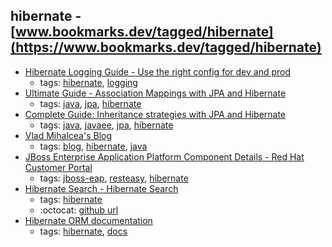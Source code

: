 hibernate - [www.bookmarks.dev/tagged/hibernate](https://www.bookmarks.dev/tagged/hibernate)
---
* [Hibernate Logging Guide - Use the right config for dev and prod](https://thoughts-on-java.org/hibernate-logging-guide/)
    * tags: [hibernate](../tags/hibernate.md), [logging](../tags/logging.md)
* [Ultimate Guide - Association Mappings with JPA and Hibernate](https://thoughts-on-java.org/ultimate-guide-association-mappings-jpa-hibernate/)
    * tags: [java](../tags/java.md), [jpa](../tags/jpa.md), [hibernate](../tags/hibernate.md)
* [Complete Guide: Inheritance strategies with JPA and Hibernate](https://www.thoughts-on-java.org/complete-guide-inheritance-strategies-jpa-hibernate/)
    * tags: [java](../tags/java.md), [javaee](../tags/javaee.md), [jpa](../tags/jpa.md), [hibernate](../tags/hibernate.md)
* [Vlad Mihalcea's Blog ](https://vladmihalcea.com/)
    * tags: [blog](../tags/blog.md), [hibernate](../tags/hibernate.md), [java](../tags/java.md)
* [JBoss Enterprise Application Platform Component Details - Red Hat Customer Portal](https://access.redhat.com/articles/112673)
    * tags: [jboss-eap](../tags/jboss-eap.md), [resteasy](../tags/resteasy.md), [hibernate](../tags/hibernate.md)
* [Hibernate Search - Hibernate Search](http://hibernate.org/search/)
    * tags: [hibernate](../tags/hibernate.md)
    * :octocat: [github url](https://github.com/hibernate/hibernate-search)
* [Hibernate ORM documentation]( http://hibernate.org/orm/documentation/)
    * tags: [hibernate](../tags/hibernate.md), [docs](../tags/docs.md)
